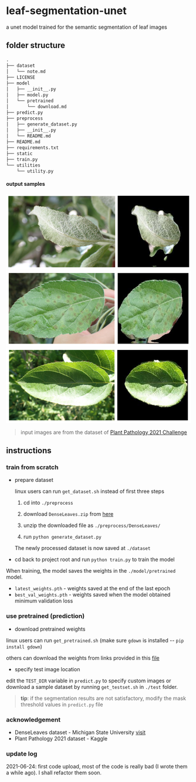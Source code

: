 # leaf-segmentation-unet
a unet model trained for the semantic segmentation of leaf images

## folder structure

```
.
├── dataset
│   └── note.md
├── LICENSE
├── model
│   ├── __init__.py
│   ├── model.py
│   └── pretrained
│       └── download.md
├── predict.py
├── preprocess
│   ├── generate_dataset.py
│   ├── __init__.py
│   └── README.md
├── README.md
├── requirements.txt
├── static
├── train.py
└── utilities
    └── utility.py
```
#### output samples
![1](static/1.png)
![2](static/2.png)
![3](static/3.jpg)
> input images are from the dataset of [Plant Pathology 2021 Challenge](https://www.kaggle.com/c/plant-pathology-2021-fgvc8)


## instructions

### train from scratch

* prepare dataset

    linux users can run `get_dataset.sh` instead of first three steps
    1. cd into `./preprocess`
    1. download `DenseLeaves.zip` from [here](https://www.egr.msu.edu/denseleaves/Data/DenseLeaves.zip)
    1. unzip the downloaded file as `./preprocess/DenseLeaves/`
    
    1. run `python generate_dataset.py`

    The newly processed dataset is now saved at `./dataset`

* cd back to project root and run `python train.py` to train the model

When training, the model saves the weights in the `./model/pretrained` model.
* `latest_weights.pth` - weights saved at the end of the last epoch
* `best_val_weights.pth` - weights saved when the model obtained minimum validation loss

### use pretrained (prediction)

* download pretrained weights

linux users can run `get_pretrained.sh` (make sure `gdown` is installed -- `pip install gdown`)

others can download the weights from links provided in this [file](./model/pretrained/download.md)

* specify test image location

edit the `TEST_DIR` variable in `predict.py` to specify custom images or download a sample dataset by running `get_testset.sh` in `./test` folder.

> **tip**: if the segmentation results are not satisfactory, modify the mask threshold values in `predict.py` file
### acknowledgement

* DenseLeaves dataset - Michigan State University [visit](https://www.egr.msu.edu/denseleaves/)
* Plant Pathology 2021 dataset - Kaggle

### update log
2021-06-24: first code upload, most of the code is really bad (I wrote them a while ago). I shall refactor them soon.
